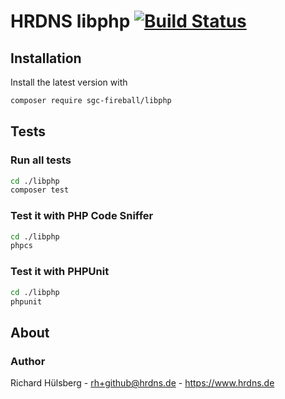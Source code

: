 # HRDNS libphp [![Build Status](https://travis-ci.org/sgc-fireball/libphp.svg)](https://travis-ci.org/sgc-fireball/libphp)

## Installation

Install the latest version with

```bash
composer require sgc-fireball/libphp
```

## Tests

### Run all tests

```bash
cd ./libphp
composer test
```

### Test it with PHP Code Sniffer

```bash
cd ./libphp
phpcs
```
   
### Test it with PHPUnit

```bash
cd ./libphp
phpunit
```

## About

### Author

Richard Hülsberg - [rh+github@hrdns.de](mailto:rh+github@hrdns.de) - <https://www.hrdns.de>